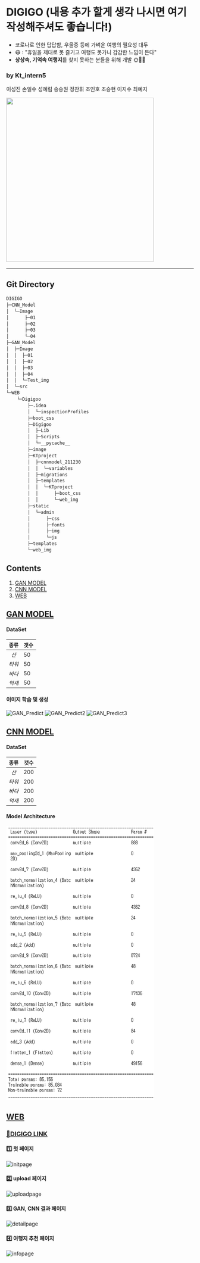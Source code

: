 # DIGIGO (내용 추가 할게 생각 나시면 여기 작성해주셔도 좋습니다!)
 - 코로나로 인한 답답함, 우울증 등에 가벼운 여행의 필요성 대두  
 - :mask: : "휴일을 제대로 못 즐기고 여행도 못가니 갑갑한 느낌이 든다"  
 - **상상속, 기억속 여행지**를 찾지 못하는 분들을 위해 개발 :sun_with_face::palm_tree::blossom:

 
### by Kt_intern5
이성진 손일수 성혜림 송승원 정찬휘 조인호 조승현 이지수 최예지

 <img src="https://user-images.githubusercontent.com/58840682/148007703-65feff4a-f487-49f6-b6cc-0b267d9ab6e6.png" width="396" height="441"/>

***

## Git Directory
``` bash
DIGIGO
├─CNN_Model
│  └─Image
│      ├─01
│      ├─02
│      ├─03
│      └─04
├─GAN_Model
│  ├─Image
│  │  ├─01
│  │  ├─02
│  │  ├─03
│  │  ├─04
│  │  └─Test_img
│  └─src
└─WEB
    └─Digigoo
        ├─.idea
        │  └─inspectionProfiles
        ├─boot_css
        ├─Digigoo
        │  ├─Lib
        │  ├─Scripts
        │  └─__pycache__
        ├─image
        ├─KTproject
        │  ├─cnnmodel_211230
        │  │  └─variables
        │  ├─migrations
        │  ├─templates
        │  │  └─KTproject
        │  │      ├─boot_css
        │  │      └─web_img
        ├─static
        │  └─admin
        │      ├─css
        │      ├─fonts
        │      ├─img
        │      └─js
        ├─templates
        └─web_img

```

## Contents
  1. [GAN MODEL](#GAN-MODEL)
  2. [CNN MODEL](#CNN-MODEL)
  3. [WEB](#WEB)
 
## [GAN MODEL](https://github.com/LSeongjin/DIGIGO/blob/main/GAN_Model/GAN_DIGIGO_KT_mountain.ipynb)

  #### DataSet  
  |종류|갯수|
  |:---:|---|
  |*산*|50|
  |*타워*|50|
  |*바다*|50|
  |*억새*|50| 
  
  #### 이미지 학습 및 생성

  ![GAN_Predict](https://user-images.githubusercontent.com/68309988/147800063-2b9ccd20-6938-412b-9e26-bd5e303cb385.png)
  ![GAN_Predict2](https://user-images.githubusercontent.com/68309988/147800082-32a5a3c3-4071-437b-95ef-faddfabac8d1.png)
  ![GAN_Predict3](https://user-images.githubusercontent.com/68309988/147800097-1104cd72-d155-41c1-8e0e-600d3e560f96.png)

## [CNN MODEL](https://github.com/LSeongjin/DIGIGO/blob/main/CNN_Model/model.ipynb)
  
  #### DataSet
  |종류|갯수|
  |:---:|---|
  |*산*|200|
  |*타워*|200|
  |*바다*|200|
  |*억새*|200|
  
  #### Model Architecture
  ![CNN_Model](https://github.com/LSeongjin/DIGIGO/blob/main/CNN_Model/CNN_model_architecture.png)
  
## [WEB](https://github.com/LSeongjin/DIGIGO/tree/main/WEB/Digigoo)
  
  ### [:link:DIGIGO LINK](http://ec2-15-164-97-115.ap-northeast-2.compute.amazonaws.com/)
  
  #### :one: 첫 페이지
![initpage](https://user-images.githubusercontent.com/52199642/147903768-5200a4b4-a7fa-4a6c-872a-005691c908ad.jpg)

  #### :two: upload 페이지
![uploadpage](https://user-images.githubusercontent.com/52199642/147903769-6e8b66d2-b922-4c46-a913-7a1b42ec8904.jpg)
  
  #### :three: GAN, CNN 결과 페이지
![detailpage](https://user-images.githubusercontent.com/58840682/147996607-db967e6b-52d2-48f3-acf3-35493151e3ed.PNG)
  
  #### :four: 여행지 추천 페이지
![infopage](https://user-images.githubusercontent.com/52199642/147903764-cc5b2167-b6be-45a9-a083-f47a94a33b3a.jpg)
